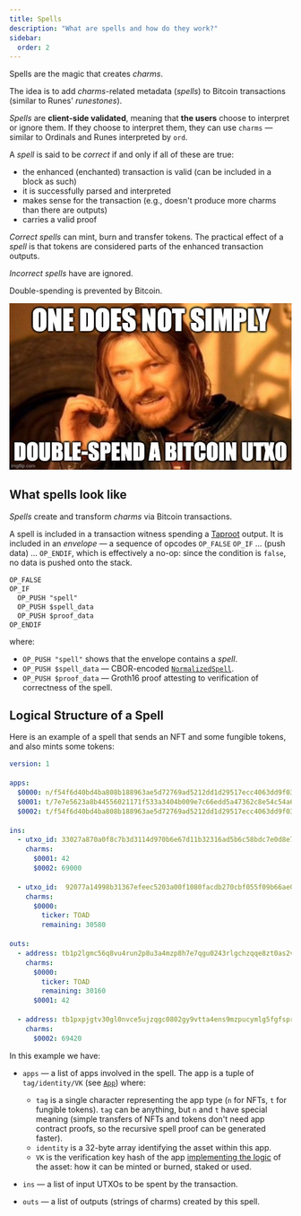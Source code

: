 ```yaml
---
title: Spells
description: "What are spells and how do they work?"
sidebar:
  order: 2
---
```


Spells are the magic that creates *charms*.

The idea is to add *charms*-related metadata (*spells*) to Bitcoin transactions (similar to Runes' *runestones*).

*Spells* are **client-side validated**, meaning that **the users** choose to interpret or ignore them. If they choose to interpret them, they can use `charms` — similar to Ordinals and Runes interpreted by `ord`.

A *spell* is said to be *correct* if and only if all of these are true:
- the enhanced (enchanted) transaction is valid (can be included in a block as such)
- it is successfully parsed and interpreted
- makes sense for the transaction (e.g., doesn't produce more charms than there are outputs)
- carries a valid proof

*Correct spells* can mint, burn and transfer tokens. The practical effect of a *spell* is that tokens are considered parts of the enhanced transaction outputs.

*Incorrect spells* have are ignored.

Double-spending is prevented by Bitcoin.

![](../../../assets/images/one-does-not.jpg)

## What spells look like

*Spells* create and transform _charms_ via Bitcoin transactions.

A spell is included in a transaction witness spending a [Taproot](https://lightning.engineering/posts/2023-04-19-taproot-musig2-recap/) output. It is included in an *envelope* — a sequence of opcodes `OP_FALSE` `OP_IF` ... (push data) ... `OP_ENDIF`, which is effectively a no-op: since the condition is `false`, no data is pushed onto the stack.

```
OP_FALSE
OP_IF
  OP_PUSH "spell"
  OP_PUSH $spell_data
  OP_PUSH $proof_data
OP_ENDIF
```
where: 
- `OP_PUSH "spell"` shows that the envelope contains a *spell*.
- `OP_PUSH $spell_data` — CBOR-encoded [`NormalizedSpell`](https://docs.rs/charms/0.3.0/charms/spell/struct.NormalizedSpell.html).
- `OP_PUSH $proof_data` — Groth16 proof attesting to verification of correctness of the spell.


## Logical Structure of a Spell

Here is an example of a spell that sends an NFT and some fungible tokens, and also mints some tokens:

```yaml
version: 1

apps:
  $0000: n/f54f6d40bd4ba808b188963ae5d72769ad5212dd1d29517ecc4063dd9f033faa/7df792057addc74f1a6ca23da5b8b82475a7c31c3a4d45266c16a604c62eba4c
  $0001: t/7e7e5623a8b44556021171f533a3404b009e7c66edd5a47362c8e54c54a6e058/b25ddd68cd441a2bb0f7113abaaef74983c4e01fc66c7465e1f18363fc80454d
  $0002: t/f54f6d40bd4ba808b188963ae5d72769ad5212dd1d29517ecc4063dd9f033faa/7df792057addc74f1a6ca23da5b8b82475a7c31c3a4d45266c16a604c62eba4c

ins:
  - utxo_id: 33027a870a0f8c7b3d3114d970b6e67d11b32316ad5b6c58bdc7e0d8e77f7e6a:1
    charms:
      $0001: 42
      $0002: 69000

  - utxo_id:  92077a14998b31367efeec5203a00f1080facdb270cbf055f09b66ae0a273c7d:0
    charms:
      $0000: 
        ticker: TOAD
        remaining: 30580

outs:
  - address: tb1p2lgmc56q8vu4run2p8u3a4mzp8h7e7qgu0243rlgchzqqe8zt0as2vld7e
    charms:
      $0000:
        ticker: TOAD
        remaining: 30160
      $0001: 42

  - address: tb1pxpjgtv30gl0nvce5ujzqgc0802gy9vtta4ens9mzpucymlg5fgfsprzrlc
    charms:
      $0002: 69420
```

In this example we have:

- `apps` — a list of apps involved in the spell. The app is a tuple of `tag/identity/VK` (see [`App`](https://docs.rs/charms-data/0.3.0/charms_data/struct.App.html)) where:
  - `tag` is a single character representing the app type (`n` for NFTs, `t` for fungible tokens).
    `tag` can be anything, but `n` and `t` have special meaning (simple transfers of NFTs and tokens don't need app contract proofs, so the recursive spell proof can be generated faster).
  - `identity` is a 32-byte array identifying the asset within this app.
  - `VK` is the verification key hash of the app [implementing the logic](/concepts/apps) of the asset: how it can be minted or burned, staked or used.

- `ins` — a list of input UTXOs to be spent by the transaction. 

- `outs` — a list of outputs (strings of charms) created by this spell.

